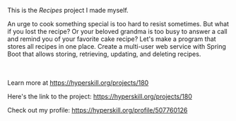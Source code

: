 This is the *Recipes* project I made myself.


<p>An urge to cook something special is too hard to resist sometimes. But what if you lost the recipe? Or your beloved grandma is too busy to answer a call and remind you of your favorite cake recipe? Let's make a program that stores all recipes in one place. Create a multi-user web service with Spring Boot that allows storing, retrieving, updating, and deleting recipes.</p><br/><br/>Learn more at <a href="https://hyperskill.org/projects/180?utm_source=ide&utm_medium=ide&utm_campaign=ide&utm_content=project-card">https://hyperskill.org/projects/180</a>

Here's the link to the project: https://hyperskill.org/projects/180

Check out my profile: https://hyperskill.org/profile/507760126